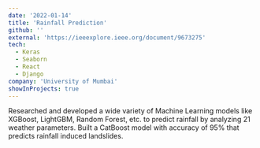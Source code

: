 ```yaml
---
date: '2022-01-14'
title: 'Rainfall Prediction'
github: ''
external: 'https://ieeexplore.ieee.org/document/9673275'
tech:
  - Keras
  - Seaborn
  - React
  - Django
company: 'University of Mumbai'
showInProjects: true
---
```


Researched and developed a wide variety of Machine Learning models like XGBoost, LightGBM, Random Forest, etc. to predict rainfall by
analyzing 21 weather parameters. Built a CatBoost model with accuracy of 95% that predicts rainfall induced landslides.
